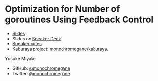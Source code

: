 # Optimization for Number of goroutines Using Feedback Control

- [Slides](gophercon_2019_kaburaya.pdf)
- Slides on [Speaker Deck](https://speakerdeck.com/monochromegane/optimization-for-number-of-goroutines-using-feedback-control)
- [Speaker notes](https://blog.monochromegane.com/blog/2019/07/25/gophercon_2019_kaburaya/)
- Kaburaya project: [monochromegane/kaburaya](https://github.com/monochromegane/kaburaya).

Yusuke Miyake

- GitHub: [@monochromegane](https://github.com/monochromegane)
- Twitter: [@monochromegane](https://twitter.com/monochromegane)
